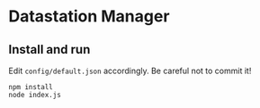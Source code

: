 Datastation Manager
===================

Install and run
---------------

Edit `config/default.json` accordingly. Be careful not to commit it!

```
npm install
node index.js
```
